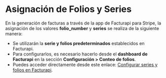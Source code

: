 # Asignación de Folios y Series

En la generación de facturas a través de la app de Facturapi para Stripe, la asignación de los valores **folio_number** y **series** se realiza de la siguiente manera:

- Se utilizarán la **serie y folios predeterminados** establecidos en Facturapi.
- Para configurarlos, es necesario hacerlo desde el **dashboard de Facturapi** en la sección **Configuración > Conteo de folios**.
- Puedes acceder directamente desde este enlace: [Configurar series y folios en Facturapi](https://dashboard.facturapi.io/settings/series).